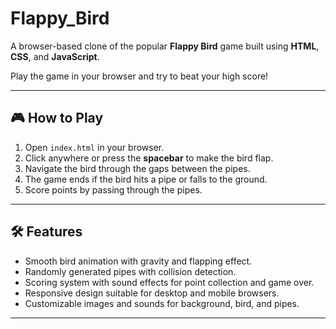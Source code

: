 # Flappy_Bird

A browser-based clone of the popular **Flappy Bird** game built using **HTML**, **CSS**, and **JavaScript**.  

Play the game in your browser and try to beat your high score!

---

## 🎮 How to Play

1. Open `index.html` in your browser.
2. Click anywhere or press the **spacebar** to make the bird flap.
3. Navigate the bird through the gaps between the pipes.
4. The game ends if the bird hits a pipe or falls to the ground.
5. Score points by passing through the pipes.  

---

## 🛠 Features

- Smooth bird animation with gravity and flapping effect.
- Randomly generated pipes with collision detection.
- Scoring system with sound effects for point collection and game over.
- Responsive design suitable for desktop and mobile browsers.
- Customizable images and sounds for background, bird, and pipes.

---

